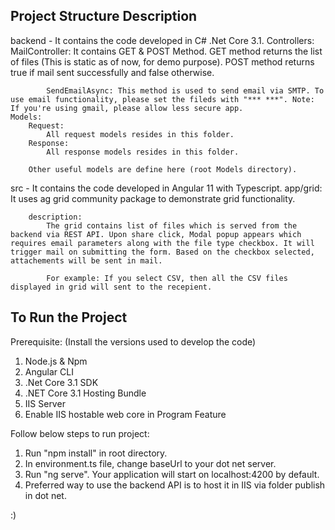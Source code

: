 ## Project Structure Description
backend - It contains the code developed in C# .Net Core 3.1.
    Controllers:
        MailController:
            It contains GET & POST Method. GET method returns the list of files (This is static as of now, for demo purpose).
            POST method returns true if mail sent successfully and false otherwise.

            SendEmailAsync: This method is used to send email via SMTP. To use email functionality, please set the fileds with "*** ***". Note: If you're using gmail, please allow less secure app. 
    Models:
        Request:
            All request models resides in this folder.
        Response:
            All response models resides in this folder.

        Other useful models are define here (root Models directory).


src - It contains the code developed in Angular 11 with Typescript.
    app/grid:
        It uses ag grid community package to demonstrate grid functionality.

        description:
            The grid contains list of files which is served from the backend via REST API. Upon share click, Modal popup appears which requires email parameters along with the file type checkbox. It will trigger mail on submitting the form. Based on the checkbox selected, attachements will be sent in mail.

            For example: If you select CSV, then all the CSV files displayed in grid will sent to the recepient.


## To Run the Project

Prerequisite: (Install the versions used to develop the code)

1. Node.js & Npm
2. Angular CLI
3. .Net Core 3.1 SDK
4. .NET Core 3.1 Hosting Bundle
5. IIS Server
6. Enable IIS hostable web core in Program Feature

Follow below steps to run project:

1. Run "npm install" in root directory.
2. In environment.ts file, change baseUrl to your dot net server.
3. Run "ng serve". Your application will start on localhost:4200 by default.
4. Preferred way to use the backend API is to host it in IIS via folder publish in dot net.

:)
